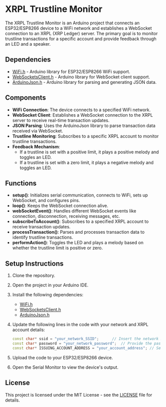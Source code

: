 # XRPL Trustline Monitor

The XRPL Trustline Monitor is an Arduino project that connects an ESP32/ESP8266 device to a WiFi network and establishes a WebSocket connection to an XRPL (XRP Ledger) server. The primary goal is to monitor trustline transactions for a specific account and provide feedback through an LED and a speaker.

## Dependencies

- [WiFi.h](https://www.arduino.cc/en/Reference/WiFi) - Arduino library for ESP32/ESP8266 WiFi support.
- [WebSocketsClient.h](https://github.com/Links2004/arduinoWebSockets) - Arduino library for WebSocket client support.
- [ArduinoJson.h](https://arduinojson.org/) - Arduino library for parsing and generating JSON data.

## Components

- **WiFi Connection**: The device connects to a specified WiFi network.
- **WebSocket Client**: Establishes a WebSocket connection to the XRPL server to receive real-time transaction updates.
- **JSON Parsing**: Uses the ArduinoJson library to parse transaction data received via WebSocket.
- **Trustline Monitoring**: Subscribes to a specific XRPL account to monitor trustline transactions.
- **Feedback Mechanism**:
  - If a trustline is set with a positive limit, it plays a positive melody and toggles an LED.
  - If a trustline is set with a zero limit, it plays a negative melody and toggles an LED.

## Functions

- **setup()**: Initializes serial communication, connects to WiFi, sets up WebSocket, and configures pins.
- **loop()**: Keeps the WebSocket connection alive.
- **webSocketEvent()**: Handles different WebSocket events like connection, disconnection, receiving messages, etc.
- **subscribeToAccount()**: Subscribes to a specified XRPL account to receive transaction updates.
- **processTransaction()**: Parses and processes transaction data to identify trustline transactions.
- **performAction()**: Toggles the LED and plays a melody based on whether the trustline limit is positive or zero.

## Setup Instructions

1. Clone the repository.
2. Open the project in your Arduino IDE.
3. Install the following dependencies:
   - [WiFi.h](https://www.arduino.cc/en/Reference/WiFi)
   - [WebSocketsClient.h](https://github.com/Links2004/arduinoWebSockets)
   - [ArduinoJson.h](https://arduinojson.org/)
4. Update the following lines in the code with your network and XRPL account details:

    ```cpp
    const char* ssid = "your_network_SSID";      // Insert the network SSID you want to connect to
    const char* password = "your_network_password";  // Provide the password for the network
    const char* ISSUING_ACCOUNT_ADDRESS = "your_account_address"; // Set the wallet address you wish to monitor
    ```

5. Upload the code to your ESP32/ESP8266 device.
6. Open the Serial Monitor to view the device's output.

## License

This project is licensed under the MIT License - see the [LICENSE](LICENSE) file for details.

